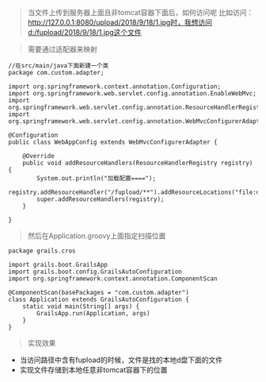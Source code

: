 > 当文件上传到服务器上面且非tomcat容器下面后，如何访问呢
比如访问：http://127.0.0.1:8080/upload/2018/9/18/1.jpg时，我想访问d:/fupload/2018/9/18/1.jpg这个文件

> 需要通过适配器来映射
```
//在src/main/java下面新建一个类
package com.custom.adapter;

import org.springframework.context.annotation.Configuration;
import org.springframework.web.servlet.config.annotation.EnableWebMvc;
import org.springframework.web.servlet.config.annotation.ResourceHandlerRegistry;
import org.springframework.web.servlet.config.annotation.WebMvcConfigurerAdapter;

@Configuration
public class WebAppConfig extends WebMvcConfigurerAdapter {

    @Override
    public void addResourceHandlers(ResourceHandlerRegistry registry) {
        System.out.println("加载配置====");
        registry.addResourceHandler("/fupload/**").addResourceLocations("file:d:/fupload/");
        super.addResourceHandlers(registry);
    }

}

```
> 然后在Application.groovy上面指定扫描位置
```
package grails.cros

import grails.boot.GrailsApp
import grails.boot.config.GrailsAutoConfiguration
import org.springframework.context.annotation.ComponentScan

@ComponentScan(basePackages = "com.custom.adapter")
class Application extends GrailsAutoConfiguration {
    static void main(String[] args) {
        GrailsApp.run(Application, args)
    }
}
```

> 实现效果
* 当访问路径中含有fupload的时候，文件是找的本地d盘下面的文件
* 实现文件存储到本地任意非tomcat容器下的位置
